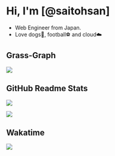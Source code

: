 # Hi, I'm [@saitohsan]

* Web Engineer from Japan.
* Love dogs🐶, football⚽️ and cloud☁️

## Grass-Graph

[![](https://grass-graph.moshimo.works/images/saitohsan.png)](https://grass-graph.moshimo.works/)

## GitHub Readme Stats

[![](https://github-readme-stats.vercel.app/api?username=saitohsan)](https://github.com/anuraghazra/github-readme-stats)

[![](https://github-readme-stats.vercel.app/api/top-langs/?username=saitohsan&layout=default)](https://github.com/anuraghazra/github-readme-stats)

## Wakatime

[![](https://github-readme-stats.vercel.app/wakatime/api/?username=saitohsan&layout=default)](https://github.com/anuraghazra/github-readme-stats)

